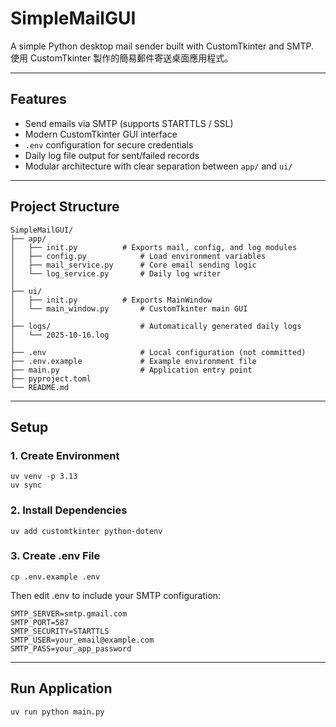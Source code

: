 # SimpleMailGUI

A simple Python desktop mail sender built with CustomTkinter and SMTP.  
使用 CustomTkinter 製作的簡易郵件寄送桌面應用程式。

---

## Features 

- Send emails via SMTP (supports STARTTLS / SSL)
- Modern CustomTkinter GUI interface
- `.env` configuration for secure credentials
- Daily log file output for sent/failed records
- Modular architecture with clear separation between `app/` and `ui/`

---

## Project Structure

```bash=
SimpleMailGUI/
├── app/
│   ├── init.py          # Exports mail, config, and log modules
│   ├── config.py            # Load environment variables
│   ├── mail_service.py      # Core email sending logic
│   └── log_service.py       # Daily log writer
│
├── ui/
│   ├── init.py          # Exports MainWindow
│   └── main_window.py       # CustomTkinter main GUI
│
├── logs/                    # Automatically generated daily logs
│   └── 2025-10-16.log
│
├── .env                     # Local configuration (not committed)
├── .env.example             # Example environment file
├── main.py                  # Application entry point
├── pyproject.toml
└── README.md
```

---

## Setup

### 1. Create Environment

```bash=
uv venv -p 3.13
uv sync
```

### 2. Install Dependencies

```bash=
uv add customtkinter python-dotenv
```

### 3. Create .env File

```bash=
cp .env.example .env
```

Then edit .env to include your SMTP configuration:
```bash=
SMTP_SERVER=smtp.gmail.com
SMTP_PORT=587
SMTP_SECURITY=STARTTLS
SMTP_USER=your_email@example.com
SMTP_PASS=your_app_password
```

---

## Run Application 

```bash=
uv run python main.py
```
